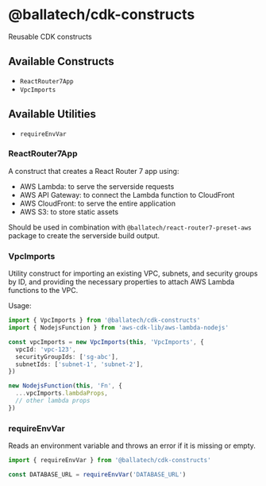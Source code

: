 # @ballatech/cdk-constructs

Reusable CDK constructs

## Available Constructs

- `ReactRouter7App`
- `VpcImports`

## Available Utilities

- `requireEnvVar`

### ReactRouter7App

A construct that creates a React Router 7 app using:

- AWS Lambda: to serve the serverside requests
- AWS API Gateway: to connect the Lambda function to CloudFront
- AWS CloudFront: to serve the entire application
- AWS S3: to store static assets

Should be used in combination with `@ballatech/react-router7-preset-aws` package to create the serverside build output.

### VpcImports

Utility construct for importing an existing VPC, subnets, and security groups by ID, and providing the necessary properties to attach AWS Lambda functions to the VPC.

Usage:

```ts
import { VpcImports } from '@ballatech/cdk-constructs'
import { NodejsFunction } from 'aws-cdk-lib/aws-lambda-nodejs'

const vpcImports = new VpcImports(this, 'VpcImports', {
  vpcId: 'vpc-123',
  securityGroupIds: ['sg-abc'],
  subnetIds: ['subnet-1', 'subnet-2'],
})

new NodejsFunction(this, 'Fn', {
  ...vpcImports.lambdaProps,
  // other lambda props
})
```

### requireEnvVar

Reads an environment variable and throws an error if it is missing or empty.

```ts
import { requireEnvVar } from '@ballatech/cdk-constructs'

const DATABASE_URL = requireEnvVar('DATABASE_URL')
```
